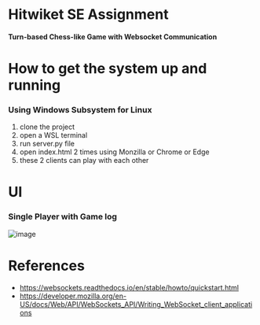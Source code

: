 # Hitwiket SE Assignment
#### Turn-based Chess-like Game with Websocket Communication

# How to get the system up and running
### Using Windows Subsystem for Linux
1. clone the project
2. open a WSL terminal
3. run server.py file
4. open index.html 2 times using Monzilla or Chrome or Edge
5. these 2 clients can play with each other

# UI
### Single Player with Game log
![image](https://github.com/user-attachments/assets/7275c19c-a1f8-4432-a85c-79ef88b00819)


# References
* https://websockets.readthedocs.io/en/stable/howto/quickstart.html
* https://developer.mozilla.org/en-US/docs/Web/API/WebSockets_API/Writing_WebSocket_client_applications
